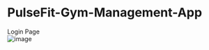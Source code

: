 # PulseFit-Gym-Management-App

Login Page  
![image](https://github.com/user-attachments/assets/4103977e-f2aa-4c60-ac11-3cf207ded25f)



